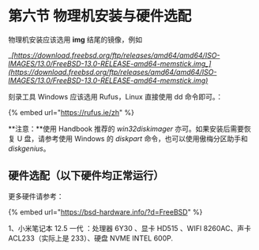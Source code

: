 # 第六节 物理机安装与硬件选配

物理机安装应该选用 **img** 结尾的镜像，例如

__[_https://download.freebsd.org/ftp/releases/amd64/amd64/ISO-IMAGES/13.0/FreeBSD-13.0-RELEASE-amd64-memstick.img_](https://download.freebsd.org/ftp/releases/amd64/amd64/ISO-IMAGES/13.0/FreeBSD-13.0-RELEASE-amd64-memstick.img)__

刻录工具 Windows 应该选用 Rufus，Linux 直接使用 dd 命令即可。：

{% embed url="https://rufus.ie/zh" %}

**注意：**使用 Handbook 推荐的 _win32diskimager_ 亦可。如果安装后需要恢复 U 盘，请参考使用 Windows 的 _diskpart_ 命令，也可以使用傲梅分区助手和 _diskgenius_。

## 硬件选配（以下硬件均正常运行）

更多硬件请参考：

{% embed url="https://bsd-hardware.info/?d=FreeBSD" %}

1、小米笔记本 12.5  一代 ：处理器 6Y30 、显卡 HD515 、WIFI 8260AC、声卡 ACL233（实际上是 233）、硬盘 NVME INTEL 600P.
